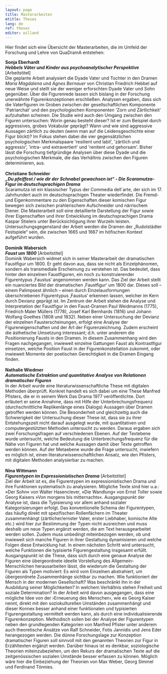 ```yaml
---
layout: page
title: Masterarbeiten
mtitle: Theses
lang: de
ref: theses
editor: willand
---
```


Hier findet sich eine Übersicht der Masterarbeiten, die im Umfeld der Forschung und Lehre von QuaDramA entstehen:

<b>Sonja Eberhardt<br>
<i>Hebbels Väter und Kinder aus psychoanalytischer Perspektive</i></b> [Arbeitstitel]<br>
Die geplante Arbeit analysiert die Dyade Vater und Tochter in den Dramen <i>Maria Magdalena </i> und <i>Agnes Bernauer </i>von Christian Friedrich Hebbel auf neue Weise und stellt sie der weniger erforschten Dyade Vater und Sohn gegenüber. Über die Figurenrede lassen sich bislang in der Forschung unerwähnte Figurenkonzeptionen erschließen. Analysen ergaben, dass sich die Vaterfiguren im Groben zwischen der gesellschaftlichen Komponente 'Patriarchat' und den psychologischen Komponenten 'Zorn und Zärtlichkeit' aufzuhalten scheinen. Die Studie wird auch den Umgang zwischen den Figuren untersuchen: Worin genau besteht dieser? Ist er zum Beispiel durch aggressives, grobes Vokabular geprägt? Wann und wie sind aggressive Aussagen zärtlich zu deuten (wenn man auf die Leidensgeschichte einer Figur blickt)? Im Fokus stehen dabei die vier gegensätzlichen psychologischen Merkmalspaare 'resilient und labil', 'zärtlich und aggressiv', 'intra- und extravertiert' und 'renitent und gehorsam'. Bisher lässt die Forschung tiefgründige Analysen über diese Dyade und die psychologischen Merkmale, die das Verhältnis zwischen den Figuren determinieren, aus.  <br>
<br>
<b>Christiane Schneider<br>
<i>„Du pfeiffest / wie dir der Schnabel gewachsen ist“ - Die Scaramutza-Figur im deutschsprachigen Drama</i></b><br>
Scaramutza ist ein klassischer Typus der Commedia dell´arte, der sich im 17. Jahrhundert auch im deutschsprachigen Theater wiederfindet. Die Fremd- und Eigenkommentare zu den Eigenschaften dieser komischen Figur bewegen sich zwischen prahlerischem Aufschneider und närrischem Diener. Die Masterarbeit soll eine detaillierte Darstellung der Figur sowie ihrer Eigenschaften und ihrer Entwicklung im deutschsprachigen Drama Kaspar Stielers unter Berücksichtigung ihrer Wurzeln leisten. Untersuchungsgegenstand der Arbeit werden die Dramen der „Rudolstädter Festspiele“ sein, die zwischen 1665 und 1667 im höfischen Kontext aufgeführt wurden. <br>
<br>
<b>Dominik Wabersich<br>
<i>Faust um 1800</i></b> [Arbeitstitel]<br>
Dominik Wabersich widmet sich in seiner Masterarbeit der dramatischen Faustfigur um 1800. Er geht davon aus, dass sie nicht als Einzelphänomen, sondern als transmediale Erscheinung zu verstehen ist. Das bedeutet, dass hinter den einzelnen Faustfiguren, ein noch zu konstruierender Figurentypus ‚Faustus‘ angenommen werden kann. Das Ziel der Arbeit stellt ein nuanciertes Bild der dramatischen ‚Faustfigur‘ um 1800 dar. Dieses soll – einem Palimpsest ähnlich – einen durch Einzelausformungen überschriebenen Figurentypus ‚Faustus‘ erkennen lassen, welcher im Kern durch Devianz geprägt ist. Im Zentrum der Arbeit stehen die Analyse und Interpretation der Faustfigur in den Faust-Dramen Paul Weidmanns (1775), Friedrich Maler Müllers (1778), Josef Karl Bernhards (1816) und Johann Wolfang Goethes (1808 und 1832). 
Neben einer Untersuchung der Devianz der einzelnen Fausterscheinungen, erfolgt eine Analyse der Figureneigenschaften und der Art der Figurenzeichnung. Zudem erscheint die ästhetische Umsetzung interessant; d.h. unter anderem die Positionierung Fausts in den Dramen. In diesem Zusammenhang wird den Fragen nachgegangen, inwieweit einzelne Gattungen Faust als Kontrastfigur einsetzen, welche Position Faust in der Figurenkonstellation zukommt, oder inwieweit Momente der poetischen Gerechtigkeit in die Dramen Eingang finden.
<br>
<br>
<b>Nathalie Wiedmer<br>
<i>Automatische Extraktion und quantitative Analyse von Relationen dramatischer Figuren</i></b><br>
In der Arbeit wurde eine literaturwissenschaftliche These mit digitalen Methoden überprüft. Konkret handelt es sich dabei um eine These Manfred Pfisters, die er in seinem Werk Das Drama 1977 veröffentlichte. Dort erläutert er seine Annahme, dass mit Hilfe der Unterbrechungsfrequenz (durchschnittliche Replikenlänge eines Dialogs) Aussagen über Dramen getroffen werden können. Die Besonderheit und gleichzeitig auch die Schwierigkeit der Untersuchung dieser These ist, dass sie zu ihrer Entstehungszeit nicht darauf ausgelegt wurde, mit quantitativen und computergestützten Methoden untersucht zu werden. Daraus ergaben sich zwei Forschungsfragen auf verschiedenen Ebenen. Auf der Textebene wurde untersucht, welche Bedeutung die Unterbrechungsfrequenz für die Nähe von Figuren hat und welche Aussagen damit über Texte getroffen werden können. Auf der Metaebene wurde die Frage untersucht, inwiefern es möglich ist, einen literaturwissenschaftlichen Ansatz, wie den Pfisters, mit digitalen Methoden analysierbar zu machen.
<br>
<br>
<b>Nina Wittmann<br>
<i>Figurentypen im Expressionistischen Drama</i></b> [Arbeitstitel]<br>
Ziel der Arbeit ist es, die Figurentypen im expressionistischen Drama und ihre Funktionen systematisch zu analysieren. Mögliche Texte sind hier u.a.: »Der Sohn« von Walter Hasenclever, »Die Wandlung« von Ernst Toller sowie Georg Kaisers »Von morgens bis mitternachts«. Ausgangspunkt der Analyse ist, dass die Typisierung vor allem anhand sozialer Kategorisierungen erfolgt. Das konventionelle Schema der Figurentypen, das häufig direkt mit spezifischen Rollenfächern im Theater zusammenhängt (zärtlicher/ernster Vater, erster Liebhaber, komische Alte etc.) wird hier zur Bestimmung der Typen nicht ausreichen und muss deshalb um neue Typen ergänzt werden, die am Text herausgearbeitet werden sollen. Zudem muss unbedingt miteinbezogen werden, ob und inwieweit sich manche Figuren in ihrer Gestaltung dynamisieren und welche Folgen diese Entwicklung hat.
In einem nächsten Schritt wird untersucht, welche Funktionen die typisierte Figurengestaltung insgesamt erfüllt. Ausgangspunkt ist die These, dass sich durch eine genaue Analyse der Figuren eine übergeordnete ideelle Vorstellung des Allgemein-Menschlichen herausarbeiten lässt, die wiederum die Gestaltung der Figuren als Typen motiviert: Es wird vom Einzelnen abstrahiert, um übergeordnete Zusammenhänge sichtbar zu machen. Wie funktioniert der Mensch in der modernen Gesellschaft? Was beschränkt ihn in der Ausbildung seiner Möglichkeiten? In welchem Verhältnis stehen Freiheit und soziale Determination? In der Arbeit wird davon ausgegangen, dass eine mögliche Idee von der ›Erneuerung des Menschen‹, wie es Georg Kaiser nennt, direkt mit den soziokulturellen Umständen zusammenhängt und dieser Konnex besser anhand einer funktionalen und typisierten Figurengestaltung vermittelt werden kann, als durch eine individualisierende Figurenkonzeption.
Methodisch sollen bei der Analyse der Figurentypen neben den grundlegenden Kategorien von Manfred Pfister unter anderem auch theoretische Ansätze von Ralf Schneider, Fotis Jannidis und Jens Eder herangezogen werden. Die dünne Forschungslage zur Konzeption dramatischer Figuren soll sinnvoll mit den genannten Theorien zur Figur in Erzähltexten ergänzt werden. Darüber hinaus ist es denkbar, soziologische Theorien miteinzubeziehen, um den Rekurs der dramatischen Texte auf die zeitgenössischen sozialen Umstände besser erfassen zu können. Möglich wäre hier die Einbeziehung der Theorien von Max Weber, Georg Simmel und Ferdinand Tönnies. 

